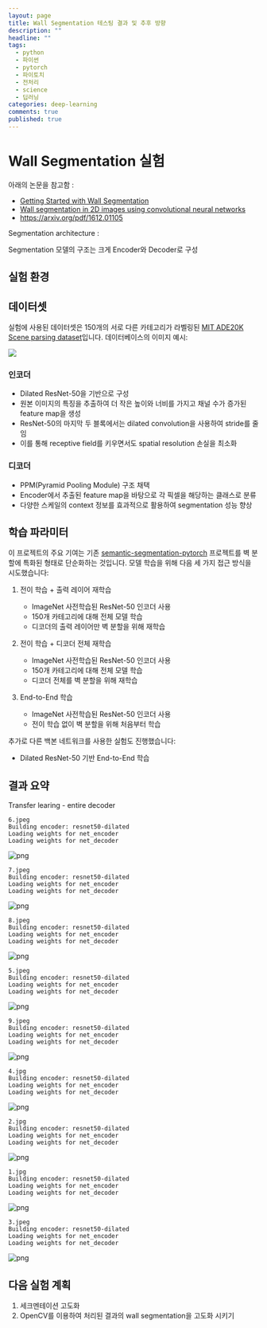 ```yaml
---
layout: page
title: Wall Segmentation 테스팅 결과 및 추후 방향
description: ""
headline: ""
tags:
  - python
  - 파이썬
  - pytorch
  - 파이토치
  - 전처리
  - science
  - 딥러닝
categories: deep-learning
comments: true
published: true
---
```


# Wall Segmentation 실험


아래의 논문을 참고함 :

- [Getting Started with Wall Segmentation](https://www.researchgate.net/publication/363059238_Getting_Started_with_Wall_Segmentation)
- [Wall segmentation in 2D images using convolutional neural networks](https://www.researchgate.net/publication/373861585_Wall_segmentation_in_2D_images_using_convolutional_neural_networks)
- https://arxiv.org/pdf/1612.01105

Segmentation architecture :

Segmentation 모델의 구조는 크게 Encoder와 Decoder로 구성



## 실험 환경


## 데이터셋

실험에 사용된 데이터셋은 150개의 서로 다른 카테고리가 라벨링된 [MIT ADE20K Scene parsing dataset](http://sceneparsing.csail.mit.edu/)입니다. 데이터베이스의 이미지 예시:


![](https://cdn.mathpix.com/snip/images/6SmSJp9CmmPLoM1urb_s3BK15xboUDHUQwR4AXYIlOs.original.fullsize.png)


### 인코더
- Dilated ResNet-50을 기반으로 구성
- 원본 이미지의 특징을 추출하여 더 작은 높이와 너비를 가지고 채널 수가 증가된 feature map을 생성
- ResNet-50의 마지막 두 블록에서는 dilated convolution을 사용하여 stride를 줄임
- 이를 통해 receptive field를 키우면서도 spatial resolution 손실을 최소화

### 디코더
- PPM(Pyramid Pooling Module) 구조 채택
- Encoder에서 추출된 feature map을 바탕으로 각 픽셀을 해당하는 클래스로 분류
- 다양한 스케일의 context 정보를 효과적으로 활용하여 segmentation 성능 향상


## 학습 파라미터

이 프로젝트의 주요 기여는 기존 [semantic-segmentation-pytorch](https://github.com/CSAILVision/semantic-segmentation-pytorch) 프로젝트를 벽 분할에 특화된 형태로 단순화하는 것입니다. 모델 학습을 위해 다음 세 가지 접근 방식을 시도했습니다:

1. 전이 학습 + 출력 레이어 재학습
   - ImageNet 사전학습된 ResNet-50 인코더 사용
   - 150개 카테고리에 대해 전체 모델 학습 
   - 디코더의 출력 레이어만 벽 분할을 위해 재학습

2. 전이 학습 + 디코더 전체 재학습  
   - ImageNet 사전학습된 ResNet-50 인코더 사용
   - 150개 카테고리에 대해 전체 모델 학습
   - 디코더 전체를 벽 분할을 위해 재학습

3. End-to-End 학습
   - ImageNet 사전학습된 ResNet-50 인코더 사용
   - 전이 학습 없이 벽 분할을 위해 처음부터 학습

추가로 다른 백본 네트워크를 사용한 실험도 진행했습니다:
- Dilated ResNet-50 기반 End-to-End 학습


## 결과 요약

Transfer learing - entire decoder 



    6.jpeg
    Building encoder: resnet50-dilated
    Loading weights for net_encoder
    Loading weights for net_decoder



    
![png]({{site.baseurl}}/images/2025-02-01/testing_4_1.png)
    


    7.jpeg
    Building encoder: resnet50-dilated
    Loading weights for net_encoder
    Loading weights for net_decoder



    
![png]({{site.baseurl}}/images/2025-02-01/testing_4_3.png)
    


    8.jpeg
    Building encoder: resnet50-dilated
    Loading weights for net_encoder
    Loading weights for net_decoder



    
![png]({{site.baseurl}}/images/2025-02-01/testing_4_5.png)
    


    5.jpeg
    Building encoder: resnet50-dilated
    Loading weights for net_encoder
    Loading weights for net_decoder



    
![png]({{site.baseurl}}/images/2025-02-01/testing_4_7.png)
    


    9.jpeg
    Building encoder: resnet50-dilated
    Loading weights for net_encoder
    Loading weights for net_decoder



    
![png]({{site.baseurl}}/images/2025-02-01/testing_4_9.png)
    


    4.jpg
    Building encoder: resnet50-dilated
    Loading weights for net_encoder
    Loading weights for net_decoder



    
![png]({{site.baseurl}}/images/2025-02-01/testing_4_11.png)
    


    2.jpg
    Building encoder: resnet50-dilated
    Loading weights for net_encoder
    Loading weights for net_decoder



    
![png]({{site.baseurl}}/images/2025-02-01/testing_4_13.png)
    


    1.jpg
    Building encoder: resnet50-dilated
    Loading weights for net_encoder
    Loading weights for net_decoder



    
![png]({{site.baseurl}}/images/2025-02-01/testing_4_15.png)
    


    3.jpeg
    Building encoder: resnet50-dilated
    Loading weights for net_encoder
    Loading weights for net_decoder



    
![png]({{site.baseurl}}/images/2025-02-01/testing_4_17.png)




## 다음 실험 계획

1. 세크멘테이션 고도화 
2. OpenCV를 이용하여 처리된 결과의 wall segmentation을 고도화 시키기

